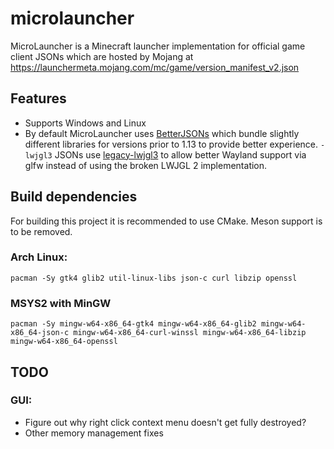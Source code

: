 # microlauncher

MicroLauncher is a Minecraft launcher implementation for official game client JSONs which are hosted by Mojang at https://launchermeta.mojang.com/mc/game/version_manifest_v2.json

## Features
- Supports Windows and Linux
- By default MicroLauncher uses [BetterJSONs](https://github.com/MCPHackers/BetterJSONs) which bundle slightly different libraries for versions prior to 1.13 to provide better experience. `-lwjgl3` JSONs use [legacy-lwjgl3](https://github.com/MCPHackers/legacy-lwjgl3) to allow better Wayland support via glfw instead of using the broken LWJGL 2 implementation.

## Build dependencies
For building this project it is recommended to use CMake. Meson support is to be removed.

### Arch Linux:
```
pacman -Sy gtk4 glib2 util-linux-libs json-c curl libzip openssl
```

### MSYS2 with MinGW
```
pacman -Sy mingw-w64-x86_64-gtk4 mingw-w64-x86_64-glib2 mingw-w64-x86_64-json-c mingw-w64-x86_64-curl-winssl mingw-w64-x86_64-libzip mingw-w64-x86_64-openssl
```

## TODO

### GUI:
- Figure out why right click context menu doesn't get fully destroyed?
- Other memory management fixes